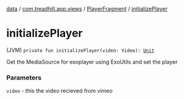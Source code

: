 [data](../../index.md) / [com.treadhill.app.views](../index.md) / [PlayerFragment](index.md) / [initializePlayer](./initialize-player.md)

# initializePlayer

(JVM) `private fun initializePlayer(video: Video): `[`Unit`](https://kotlinlang.org/api/latest/jvm/stdlib/kotlin/-unit/index.html)

Get the MediaSource for exoplayer using ExoUtils and set the player

### Parameters

`video` - this the video recieved from vimeo